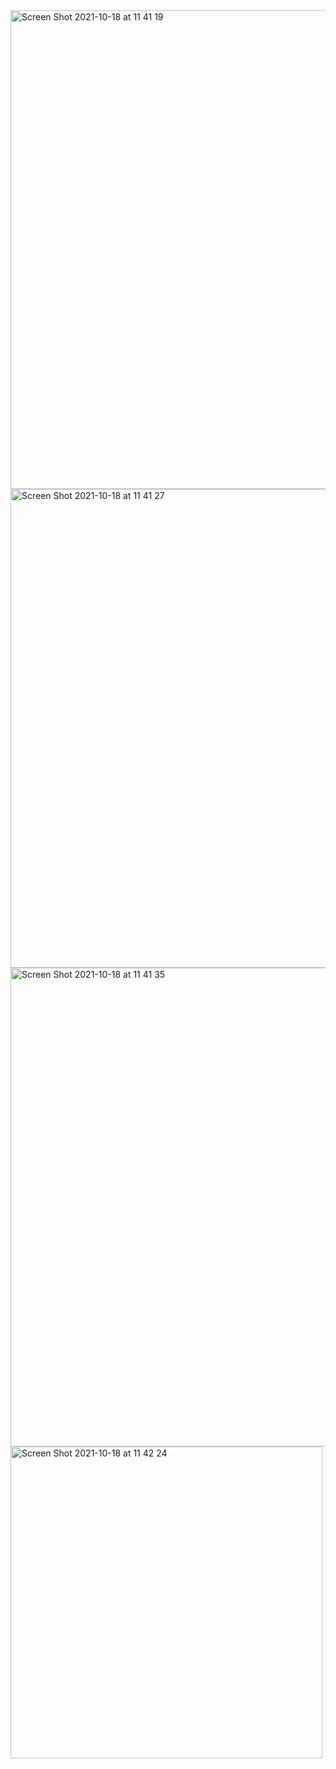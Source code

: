 
<img width="766" alt="Screen Shot 2021-10-18 at 11 41 19" src="https://user-images.githubusercontent.com/82052220/137764350-6f637908-5a5a-480e-aed5-4df3c6bdd0de.png">

<img width="766" alt="Screen Shot 2021-10-18 at 11 41 27" src="https://user-images.githubusercontent.com/82052220/137764362-c929f080-4482-40fe-9c3f-c1368bd0d144.png">

<img width="766" alt="Screen Shot 2021-10-18 at 11 41 35" src="https://user-images.githubusercontent.com/82052220/137764372-7fbf97e9-edd1-460b-aeb0-cc4a832b1977.png">

<img width="499" alt="Screen Shot 2021-10-18 at 11 42 24" src="https://user-images.githubusercontent.com/82052220/137764588-06474956-c925-469b-8dbc-3d1d18963720.png">
